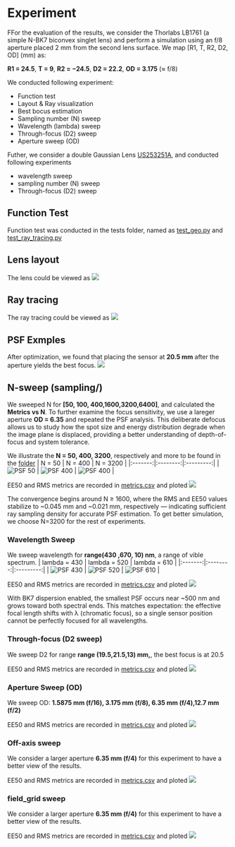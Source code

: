 # Experiment

FFor the evaluation of the results, we consider the Thorlabs LB1761 (a simple N-BK7 biconvex singlet lens) and perform a simulation using an f/8 aperture placed 2 mm  from the second lens surface. We map \[R1, T, R2, D2, OD\] (mm) as:

**R1 = 24.5**, **T = 9**, **R2 = −24.5**, **D2 = 22.2**, **OD = 3.175** (≈ f/8)

We conducted following experiment:

- Function test
- Layout & Ray visualization
- Best bocus estimation
- Sampling number (N) sweep
- Wavelength (lambda) sweep
- Through-focus (D2) sweep
- Aperture sweep (OD)

Futher, we consider a double Gaussian Lens  [US253251A](https://patents.google.com/patent/US2532751), and conducted following experiments

- wavelength sweep
- sampling number (N) sweep
- Through-focus (D2) sweep

## Function Test
Function test was conducted in the tests folder, named as [test_geo.py](../tests/test_geo.py) and [test_ray_tracing.py](../tests/test_ray_tracing.py)
## Lens layout
The lens could be viewed as 
![](../out/biconvex_layout.png)
## Ray tracing
The ray tracing could be viewed as
![](../out/biconvex_rays.png)

## PSF Exmples
After optimization, we found that placing the sensor at **20.5 mm** after the aperture yields the best focus.
![](../out/biconvex_psf_log.png)

## N-sweep (sampling/)
We sweeped N for **[50, 100, 400,1600,3200,6400]**, and calculated the **Metrics vs N**. 
To further examine the focus sensitivity, we use a lareger aperture **OD = 6.35** and repeated the PSF analysis. This deliberate defocus allows us to study how the spot size and energy distribution degrade when the image plane is displaced, providing a better understanding of depth-of-focus and system tolerance.

We illustrate the **N = 50, 400, 3200**, respectively and more to be found in the [folder](../out/sweep_N)
| N = 50 | N = 400 | N = 3200 |
|:-------:|:--------:|:---------:|
| ![PSF 50](../out/sweep_N/biconvex_psf_50_log.png) | ![PSF 400](../out/sweep_N/biconvex_psf_400_log.png) | ![PSF 400](../out/sweep_N/biconvex_psf_3200_log.png)  |


EE50 and RMS metrics are recorded in [metrics.csv](../out/sweep_N/metrics.csv) and ploted ![](../out/sweep_N/metrics_vs_N.png)

The convergence begins around N ≥ 1600, where the RMS and EE50 values stabilize to ~0.045 mm and ~0.021 mm, respectively — indicating sufficient ray sampling density for accurate PSF estimation. To get better simulation, we choose N=3200 for the rest of experiments.

### Wavelength Sweep

We sweep wavelength for **range(430 ,670, 10) nm**, a range of vible spectrum.
| lambda = 430 | lambda = 520 | lambda = 610 |
|:-------:|:--------:|:---------:|
| ![PSF 430](../out/sweep_lambda/biconvex_psf_430_log.png) | ![PSF 520](../out/sweep_lambda/biconvex_psf_520_log.png) | ![PSF 610](../out/sweep_lambda/biconvex_psf_610_log.png)  |


EE50 and RMS metrics are recorded in [metrics.csv](../out/sweep_lambda/metrics.csv) and ploted ![](../out/sweep_lambda/metrics_vs_lambda_nm.png)



With BK7 dispersion enabled, the smallest PSF occurs near ~500 nm and grows toward both spectral ends. This matches expectation: the effective focal length shifts with λ (chromatic focus), so a single sensor position cannot be perfectly focused for all wavelengths.

### Through-focus (D2 sweep)

We sweep D2 for range **range (19.5,21.5,13) mm,**, the best focus is at 20.5


EE50 and RMS metrics are recorded in [metrics.csv](../out/sweep_D2/metrics.csv) and ploted ![](../out/sweep_D2/metrics_vs_D2.png)

### Aperture Sweep (OD)

We sweep OD: **1.5875 mm (f/16), 3.175 mm (f/8), 6.35 mm (f/4),12.7 mm (f/2)**

EE50 and RMS metrics are recorded in [metrics.csv](../out/sweep_OD/metrics.csv) and ploted ![](../out/sweep_OD/metrics_vs_OD.png)

### Off-axis sweep

We consider a larger aperture **6.35 mm (f/4)** for this experiment to have a better view of the results.

EE50 and RMS metrics are recorded in [metrics.csv](../out/offaxis/metrics.csv) and ploted ![](../out/offaxis/metrics_vs_x_off_mm.png)


### field_grid sweep

We consider a larger aperture **6.35 mm (f/4)** for this experiment to have a better view of the results.

EE50 and RMS metrics are recorded in [metrics.csv](../out/field_grid/metrics.csv) and ploted ![](../out/field_grid/metrics_rms_radius_mm_field_heatmap.png)